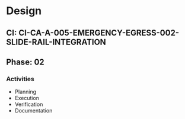 # Design

## CI: CI-CA-A-005-EMERGENCY-EGRESS-002-SLIDE-RAIL-INTEGRATION
## Phase: 02

### Activities
- Planning
- Execution
- Verification
- Documentation
